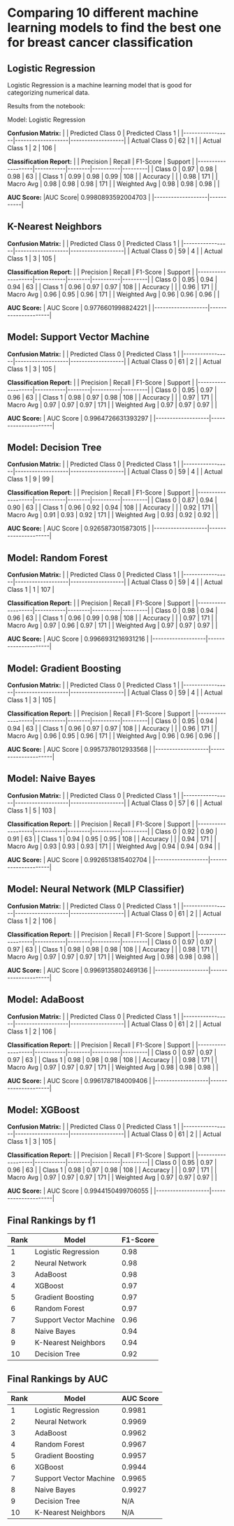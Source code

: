 # Comparing 10 different machine learning models to find the best one for breast cancer classification

## Logistic Regression

Logistic Regression is a machine learning model that is good for categorizing numerical data.

Results from the notebook:

Model: Logistic Regression

**Confusion Matrix:**
|                 | Predicted Class 0 | Predicted Class 1 |
|-----------------|-------------------|-------------------|
| Actual Class 0  | 62                | 1                 |
| Actual Class 1  | 2                 | 106               |

**Classification Report:**
|                   | Precision | Recall | F1-Score | Support |
|-------------------|-----------|--------|----------|---------|
| Class 0           | 0.97      | 0.98   | 0.98     | 63      |
| Class 1           | 0.99      | 0.98   | 0.99     | 108     |
| Accuracy          |           |        | 0.98     | 171     |
| Macro Avg         | 0.98      | 0.98   | 0.98     | 171     |
| Weighted Avg      | 0.98      | 0.98   | 0.98     |         |

**AUC Score:**
|AUC Score| 0.9980893592004703 | 
|-------------------|-----------|


## K-Nearest Neighbors

**Confusion Matrix:**
|                 | Predicted Class 0 | Predicted Class 1 |
|-----------------|-------------------|-------------------|
| Actual Class 0  | 59                | 4                 |
| Actual Class 1  | 3                 | 105               |

**Classification Report:**
|                   | Precision | Recall | F1-Score | Support |
|-------------------|-----------|--------|----------|---------|
| Class 0           | 0.95      | 0.94   | 0.94     | 63      |
| Class 1           | 0.96      | 0.97   | 0.97     | 108     |
| Accuracy          |           |        | 0.96     | 171     |
| Macro Avg         | 0.96      | 0.95   | 0.96     | 171     |
| Weighted Avg      | 0.96      | 0.96   | 0.96     |         |

**AUC Score:**
| AUC Score         | 0.9776601998824221 |
|-------------------|---------------------|

## Model: Support Vector Machine

**Confusion Matrix:**
|                 | Predicted Class 0 | Predicted Class 1 |
|-----------------|-------------------|-------------------|
| Actual Class 0  | 61                | 2                 |
| Actual Class 1  | 3                 | 105               |

**Classification Report:**
|                   | Precision | Recall | F1-Score | Support |
|-------------------|-----------|--------|----------|---------|
| Class 0           | 0.95      | 0.97   | 0.96     | 63      |
| Class 1           | 0.98      | 0.97   | 0.98     | 108     |
| Accuracy          |           |        | 0.97     | 171     |
| Macro Avg         | 0.97      | 0.97   | 0.97     | 171     |
| Weighted Avg      | 0.97      | 0.97   | 0.97     |         |

**AUC Score:**
| AUC Score         | 0.9964726631393297 |
|-------------------|---------------------|

## Model: Decision Tree

**Confusion Matrix:**
|                 | Predicted Class 0 | Predicted Class 1 |
|-----------------|-------------------|-------------------|
| Actual Class 0  | 59                | 4                 |
| Actual Class 1  | 9                 | 99                |

**Classification Report:**
|                   | Precision | Recall | F1-Score | Support |
|-------------------|-----------|--------|----------|---------|
| Class 0           | 0.87      | 0.94   | 0.90     | 63      |
| Class 1           | 0.96      | 0.92   | 0.94     | 108     |
| Accuracy          |           |        | 0.92     | 171     |
| Macro Avg         | 0.91      | 0.93   | 0.92     | 171     |
| Weighted Avg      | 0.93      | 0.92   | 0.92     |         |

**AUC Score:**
| AUC Score         | 0.9265873015873015 |
|-------------------|---------------------|

## Model: Random Forest

**Confusion Matrix:**
|                 | Predicted Class 0 | Predicted Class 1 |
|-----------------|-------------------|-------------------|
| Actual Class 0  | 59                | 4                 |
| Actual Class 1  | 1                 | 107               |

**Classification Report:**
|                   | Precision | Recall | F1-Score | Support |
|-------------------|-----------|--------|----------|---------|
| Class 0           | 0.98      | 0.94   | 0.96     | 63      |
| Class 1           | 0.96      | 0.99   | 0.98     | 108     |
| Accuracy          |           |        | 0.97     | 171     |
| Macro Avg         | 0.97      | 0.96   | 0.97     | 171     |
| Weighted Avg      | 0.97      | 0.97   | 0.97     |         |

**AUC Score:**
| AUC Score         | 0.9966931216931216 |
|-------------------|---------------------|


## Model: Gradient Boosting

**Confusion Matrix:**
|                 | Predicted Class 0 | Predicted Class 1 |
|-----------------|-------------------|-------------------|
| Actual Class 0  | 59                | 4                 |
| Actual Class 1  | 3                 | 105               |

**Classification Report:**
|                   | Precision | Recall | F1-Score | Support |
|-------------------|-----------|--------|----------|---------|
| Class 0           | 0.95      | 0.94   | 0.94     | 63      |
| Class 1           | 0.96      | 0.97   | 0.97     | 108     |
| Accuracy          |           |        | 0.96     | 171     |
| Macro Avg         | 0.96      | 0.95   | 0.96     | 171     |
| Weighted Avg      | 0.96      | 0.96   | 0.96     |         |

**AUC Score:**
| AUC Score         | 0.9957378012933568 |
|-------------------|---------------------|

## Model: Naive Bayes

**Confusion Matrix:**
|                 | Predicted Class 0 | Predicted Class 1 |
|-----------------|-------------------|-------------------|
| Actual Class 0  | 57                | 6                 |
| Actual Class 1  | 5                 | 103               |

**Classification Report:**
|                   | Precision | Recall | F1-Score | Support |
|-------------------|-----------|--------|----------|---------|
| Class 0           | 0.92      | 0.90   | 0.91     | 63      |
| Class 1           | 0.94      | 0.95   | 0.95     | 108     |
| Accuracy          |           |        | 0.94     | 171     |
| Macro Avg         | 0.93      | 0.93   | 0.93     | 171     |
| Weighted Avg      | 0.94      | 0.94   | 0.94     |         |

**AUC Score:**
| AUC Score         | 0.9926513815402704 |
|-------------------|---------------------|

## Model: Neural Network (MLP Classifier)

**Confusion Matrix:**
|                 | Predicted Class 0 | Predicted Class 1 |
|-----------------|-------------------|-------------------|
| Actual Class 0  | 61                | 2                 |
| Actual Class 1  | 2                 | 106               |

**Classification Report:**
|                   | Precision | Recall | F1-Score | Support |
|-------------------|-----------|--------|----------|---------|
| Class 0           | 0.97      | 0.97   | 0.97     | 63      |
| Class 1           | 0.98      | 0.98   | 0.98     | 108     |
| Accuracy          |           |        | 0.98     | 171     |
| Macro Avg         | 0.97      | 0.97   | 0.97     | 171     |
| Weighted Avg      | 0.98      | 0.98   | 0.98     |         |

**AUC Score:**
| AUC Score         | 0.9969135802469136 |
|-------------------|---------------------|

## Model: AdaBoost

**Confusion Matrix:**
|                 | Predicted Class 0 | Predicted Class 1 |
|-----------------|-------------------|-------------------|
| Actual Class 0  | 61                | 2                 |
| Actual Class 1  | 2                 | 106               |

**Classification Report:**
|                   | Precision | Recall | F1-Score | Support |
|-------------------|-----------|--------|----------|---------|
| Class 0           | 0.97      | 0.97   | 0.97     | 63      |
| Class 1           | 0.98      | 0.98   | 0.98     | 108     |
| Accuracy          |           |        | 0.98     | 171     |
| Macro Avg         | 0.97      | 0.97   | 0.97     | 171     |
| Weighted Avg      | 0.98      | 0.98   | 0.98     |         |

**AUC Score:**
| AUC Score         | 0.9961787184009406 |
|-------------------|---------------------|

## Model: XGBoost

**Confusion Matrix:**
|                 | Predicted Class 0 | Predicted Class 1 |
|-----------------|-------------------|-------------------|
| Actual Class 0  | 61                | 2                 |
| Actual Class 1  | 3                 | 105               |

**Classification Report:**
|                   | Precision | Recall | F1-Score | Support |
|-------------------|-----------|--------|----------|---------|
| Class 0           | 0.95      | 0.97   | 0.96     | 63      |
| Class 1           | 0.98      | 0.97   | 0.98     | 108     |
| Accuracy          |           |        | 0.97     | 171     |
| Macro Avg         | 0.97      | 0.97   | 0.97     | 171     |
| Weighted Avg      | 0.97      | 0.97   | 0.97     |         |

**AUC Score:**
| AUC Score         | 0.9944150499706055 |
|-------------------|---------------------|

## Final Rankings by f1
| Rank | Model                   | F1-Score |
|------|-------------------------|----------|
| 1    | Logistic Regression     | 0.98     |
| 2    | Neural Network          | 0.98     |
| 3    | AdaBoost                | 0.98     |
| 4    | XGBoost                 | 0.97     |
| 5    | Gradient Boosting       | 0.97     |
| 6    | Random Forest           | 0.97     |
| 7    | Support Vector Machine  | 0.96     |
| 8    | Naive Bayes             | 0.94     |
| 9    | K-Nearest Neighbors     | 0.94     |
| 10   | Decision Tree           | 0.92     |


## Final Rankings by AUC
| Rank | Model                   | AUC Score |
|------|-------------------------|-----------|
| 1    | Logistic Regression     | 0.9981    |
| 2    | Neural Network          | 0.9969    |
| 3    | AdaBoost                | 0.9962    |
| 4    | Random Forest           | 0.9967    |
| 5    | Gradient Boosting       | 0.9957    |
| 6    | XGBoost                 | 0.9944    |
| 7    | Support Vector Machine  | 0.9965    |
| 8    | Naive Bayes             | 0.9927    |
| 9    | Decision Tree           | N/A       |
| 10   | K-Nearest Neighbors     | N/A       |


